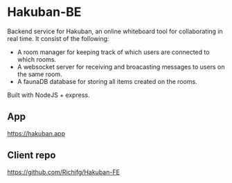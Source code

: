 # Hakuban-BE

Backend service for Hakuban, an online whiteboard tool for collaborating in real time. It consist of the following:
* A room manager for keeping track of which users are connected to which rooms.
* A websocket server for receiving and broacasting messages to users on the same room. 
* A faunaDB database for storing all items created on the rooms.

Built with NodeJS + express.

## App
https://hakuban.app

## Client repo
https://github.com/Richifg/Hakuban-FE
